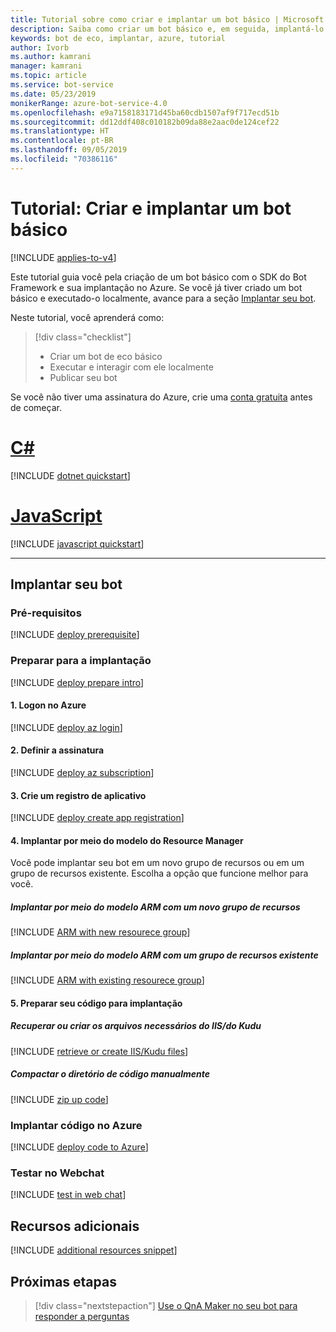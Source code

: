 ```yaml
---
title: Tutorial sobre como criar e implantar um bot básico | Microsoft Docs
description: Saiba como criar um bot básico e, em seguida, implantá-lo no Azure.
keywords: bot de eco, implantar, azure, tutorial
author: Ivorb
ms.author: kamrani
manager: kamrani
ms.topic: article
ms.service: bot-service
ms.date: 05/23/2019
monikerRange: azure-bot-service-4.0
ms.openlocfilehash: e9a7158183171d45ba60cdb1507af9f717ecd51b
ms.sourcegitcommit: dd12ddf408c010182b09da88e2aac0de124cef22
ms.translationtype: HT
ms.contentlocale: pt-BR
ms.lasthandoff: 09/05/2019
ms.locfileid: "70386116"
---
```

# <a name="tutorial-create-and-deploy-a-basic-bot"></a>Tutorial: Criar e implantar um bot básico

[!INCLUDE [applies-to-v4](../includes/applies-to.md)]

Este tutorial guia você pela criação de um bot básico com o SDK do Bot Framework e sua implantação no Azure. Se você já tiver criado um bot básico e executado-o localmente, avance para a seção [Implantar seu bot](#deploy-your-bot).

Neste tutorial, você aprenderá como:

> [!div class="checklist"]
> * Criar um bot de eco básico
> * Executar e interagir com ele localmente
> * Publicar seu bot

Se você não tiver uma assinatura do Azure, crie uma [conta gratuita](https://azure.microsoft.com/free/?WT.mc_id=A261C142F) antes de começar.

# <a name="ctabcsharp"></a>[C#](#tab/csharp)

[!INCLUDE [dotnet quickstart](~/includes/quickstart-dotnet.md)]

# <a name="javascripttabjavascript"></a>[JavaScript](#tab/javascript)

[!INCLUDE [javascript quickstart](~/includes/quickstart-javascript.md)]

---

## <a name="deploy-your-bot"></a>Implantar seu bot

### <a name="prerequisites"></a>Pré-requisitos
[!INCLUDE [deploy prerequisite](~/includes/deploy/snippet-prerequisite.md)]

### <a name="prepare-for-deployment"></a>Preparar para a implantação
[!INCLUDE [deploy prepare intro](~/includes/deploy/snippet-prepare-deploy-intro.md)]

#### <a name="1-login-to-azure"></a>1. Logon no Azure
[!INCLUDE [deploy az login](~/includes/deploy/snippet-az-login.md)]

#### <a name="2-set-the-subscription"></a>2. Definir a assinatura
[!INCLUDE [deploy az subscription](~/includes/deploy/snippet-az-set-subscription.md)]

#### <a name="3-create-an-app-registration"></a>3. Crie um registro de aplicativo
[!INCLUDE [deploy create app registration](~/includes/deploy/snippet-create-app-registration.md)]

#### <a name="4-deploy-via-arm-template"></a>4. Implantar por meio do modelo do Resource Manager
Você pode implantar seu bot em um novo grupo de recursos ou em um grupo de recursos existente. Escolha a opção que funcione melhor para você. 
##### <a name="deploy-via-arm-template-with-new-resource-group"></a>**Implantar por meio do modelo ARM com um novo grupo de recursos**
[!INCLUDE [ARM with new resourece group](~/includes/deploy/snippet-ARM-new-resource-group.md)]

##### <a name="deploy-via-arm-template-with-existing-resource-group"></a>**Implantar por meio do modelo ARM com um grupo de recursos existente**
[!INCLUDE [ARM with existing resourece group](~/includes/deploy/snippet-ARM-existing-resource-group.md)]

#### <a name="5-prepare-your-code-for-deployment"></a>5. Preparar seu código para implantação
##### <a name="retrieve-or-create-necessary-iiskudu-files"></a>**Recuperar ou criar os arquivos necessários do IIS/do Kudu**
[!INCLUDE [retrieve or create IIS/Kudu files](~/includes/deploy/snippet-IIS-Kudu-files.md)]

##### <a name="zip-up-the-code-directory-manually"></a>**Compactar o diretório de código manualmente**
[!INCLUDE [zip up code](~/includes/deploy/snippet-zip-code.md)]

### <a name="deploy-code-to-azure"></a>Implantar código no Azure
[!INCLUDE [deploy code to Azure](~/includes/deploy/snippet-deploy-code-to-az.md)]

### <a name="test-in-web-chat"></a>Testar no Webchat
[!INCLUDE [test in web chat](~/includes/deploy/snippet-test-in-web-chat.md)]

## <a name="additional-resources"></a>Recursos adicionais

[!INCLUDE [additional resources snippet](~/includes/deploy/snippet-additional-resources.md)]

## <a name="next-steps"></a>Próximas etapas
> [!div class="nextstepaction"]
> [Use o QnA Maker no seu bot para responder a perguntas](bot-builder-tutorial-add-qna.md)
